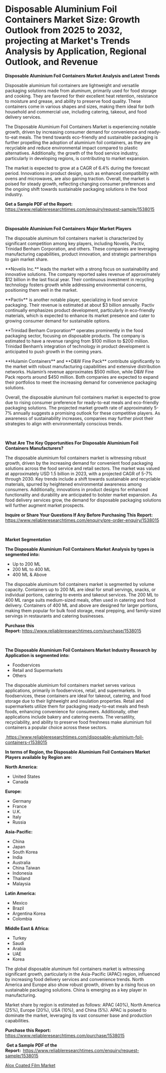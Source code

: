 <p><h1>Disposable Aluminium Foil Containers Market Size: Growth Outlook from 2025 to 2032, projecting at Market's Trends Analysis by Application, Regional Outlook, and Revenue</h1></p><p><strong>Disposable Aluminium Foil Containers Market Analysis and Latest Trends</strong></p>
<p><p>Disposable aluminium foil containers are lightweight and versatile packaging solutions made from aluminum, primarily used for food storage and cooking. They are favored for their excellent heat retention, resistance to moisture and grease, and ability to preserve food quality. These containers come in various shapes and sizes, making them ideal for both household and commercial use, including catering, takeout, and food delivery services.</p><p>The Disposable Aluminium Foil Containers Market is experiencing notable growth, driven by increasing consumer demand for convenience and ready-to-eat meals. The trend towards eco-friendly and sustainable packaging is further propelling the adoption of aluminium foil containers, as they are recyclable and reduce environmental impact compared to plastic alternatives. Additionally, the growth of the food service industry, particularly in developing regions, is contributing to market expansion.</p><p>The market is expected to grow at a CAGR of 6.4% during the forecast period. Innovations in product design, such as enhanced compatibility with ovens and microwaves, are also gaining traction. Overall, the market is poised for steady growth, reflecting changing consumer preferences and the ongoing shift towards sustainable packaging solutions in the food industry.</p></p>
<p><strong>Get a Sample PDF of the Report:&nbsp;</strong> <a href="https://www.reliableresearchtimes.com/enquiry/request-sample/1538015?utm_campaign=2583&utm_medium=2&utm_source=Github&utm_content=ia&utm_term=08032025&utm_id=disposable-aluminium-foil-containers">https://www.reliableresearchtimes.com/enquiry/request-sample/1538015</a></p>
<p>&nbsp;</p>
<p><strong>Disposable Aluminium Foil Containers Major Market Players</strong></p>
<p><p>The disposable aluminum foil containers market is characterized by significant competition among key players, including Novelis, Pactiv, Trinidad Benham Corporation, and others. These companies are leveraging manufacturing capabilities, product innovation, and strategic partnerships to gain market share.</p><p>**Novelis Inc.** leads the market with a strong focus on sustainability and innovative solutions. The company reported sales revenue of approximately $12 billion in the last fiscal year. Their continuous investment in recycling technology fosters growth while addressing environmental concerns, positioning them well in the market.</p><p>**Pactiv** is another notable player, specializing in food service packaging. Their revenue is estimated at about $3 billion annually. Pactiv continually emphasizes product development, particularly in eco-friendly materials, which is expected to enhance its market presence and cater to growing consumer demand for sustainable options.</p><p>**Trinidad Benham Corporation** operates prominently in the food packaging sector, focusing on disposable products. The company is estimated to have a revenue ranging from $100 million to $200 million. Trinidad Benham’s integration of technology in product development is anticipated to push growth in the coming years.</p><p>**Hulamin Containers** and **D&W Fine Pack** contribute significantly to the market with robust manufacturing capabilities and extensive distribution networks. Hulamin’s revenue approximates $500 million, while D&W Fine Pack reports around $450 million. Both companies are expected to expand their portfolios to meet the increasing demand for convenience packaging solutions.</p><p>Overall, the disposable aluminum foil containers market is expected to grow due to rising consumer preference for ready-to-eat meals and eco-friendly packaging solutions. The projected market growth rate of approximately 5-7% annually suggests a promising outlook for these competitive players. As awareness of sustainability increases, companies may further pivot their strategies to align with environmentally conscious trends.</p></p>
<p>&nbsp;</p>
<p><strong>What Are The Key Opportunities For Disposable Aluminium Foil Containers Manufacturers?</strong></p>
<p><p>The disposable aluminium foil containers market is witnessing robust growth, driven by the increasing demand for convenient food packaging solutions across the food service and retail sectors. The market was valued at approximately USD 1.5 billion in 2023, with a projected CAGR of 5-7% through 2030. Key trends include a shift towards sustainable and recyclable materials, spurred by heightened environmental awareness among consumers. Additionally, innovations in product designs for enhanced functionality and durability are anticipated to bolster market expansion. As food delivery services grow, the demand for disposable packaging solutions will further augment market prospects.</p></p>
<p><strong>Inquire or Share Your Questions If Any Before Purchasing This Report:</strong> <a href="https://www.reliableresearchtimes.com/enquiry/pre-order-enquiry/1538015?utm_campaign=2583&utm_medium=2&utm_source=Github&utm_content=ia&utm_term=08032025&utm_id=disposable-aluminium-foil-containers">https://www.reliableresearchtimes.com/enquiry/pre-order-enquiry/1538015</a></p>
<p>&nbsp;</p>
<p><strong>Market Segmentation</strong></p>
<p><strong>The Disposable Aluminium Foil Containers Market Analysis by types is segmented into:</strong></p>
<p><ul><li>Up to 200 ML</li><li>200 ML to 400 ML</li><li>400 ML & Above</li></ul></p>
<p><p>The disposable aluminum foil containers market is segmented by volume capacity. Containers up to 200 ML are ideal for small servings, snacks, or individual portions, catering to events and takeout services. The 200 ML to 400 ML range suits medium-sized meals, often used in catering and food delivery. Containers of 400 ML and above are designed for larger portions, making them popular for bulk food storage, meal prepping, and family-sized servings in restaurants and catering businesses.</p></p>
<p><strong>Purchase this Report:&nbsp;</strong><a href="https://www.reliableresearchtimes.com/purchase/1538015?utm_campaign=2583&utm_medium=2&utm_source=Github&utm_content=ia&utm_term=08032025&utm_id=disposable-aluminium-foil-containers">https://www.reliableresearchtimes.com/purchase/1538015</a></p>
<p>&nbsp;</p>
<p><strong>The Disposable Aluminium Foil Containers Market Industry Research by Application is segmented into:</strong></p>
<p><ul><li>Foodservices</li><li>Retail and Supermarkets</li><li>Others</li></ul></p>
<p><p>The disposable aluminium foil containers market serves various applications, primarily in foodservices, retail, and supermarkets. In foodservices, these containers are ideal for takeout, catering, and food storage due to their lightweight and insulation properties. Retail and supermarkets utilize them for packaging ready-to-eat meals and fresh foods, enhancing convenience for consumers. Additionally, other applications include bakery and catering events. The versatility, recyclability, and ability to preserve food freshness make aluminium foil containers a popular choice across these sectors.</p></p>
<p><a href="https://www.reliableresearchtimes.com/disposable-aluminium-foil-containers-r1538015?utm_campaign=2583&utm_medium=2&utm_source=Github&utm_content=ia&utm_term=08032025&utm_id=disposable-aluminium-foil-containers">&nbsp;https://www.reliableresearchtimes.com/disposable-aluminium-foil-containers-r1538015</a></p>
<p><strong>In terms of Region, the Disposable Aluminium Foil Containers Market Players available by Region are:</strong></p>
<p>
    <p> <strong> North America: </strong>
        <ul>
            <li>United States</li>
            <li>Canada</li>
        </ul>
        </p> 
    <p> <strong> Europe: </strong>
        <ul>
            <li>Germany</li>
            <li>France</li>
            <li>U.K.</li>
            <li>Italy</li>
            <li>Russia</li>
        </ul>
        </p> 
    <p> <strong> Asia-Pacific: </strong>
        <ul>
            <li>China</li>
            <li>Japan</li>
            <li>South Korea</li>
            <li>India</li>
            <li>Australia</li>
            <li>China Taiwan</li>
            <li>Indonesia</li>
            <li>Thailand</li>
            <li>Malaysia</li>
        </ul>
        </p> 
    <p> <strong> Latin America: </strong>
        <ul>
            <li>Mexico</li>
            <li>Brazil</li>
            <li>Argentina Korea</li>
            <li>Colombia</li>
        </ul>
        </p> 
    <p> <strong> Middle East & Africa: </strong>
        <ul>
            <li>Turkey</li>
            <li>Saudi</li>
            <li>Arabia</li>
            <li>UAE</li>
            <li>Korea</li>
        </ul>
    </p>
    </p>
<p><p>The global disposable aluminum foil containers market is witnessing significant growth, particularly in the Asia-Pacific (APAC) region, influenced by increasing food delivery services and convenience trends. North America and Europe also show robust growth, driven by a rising focus on sustainable packaging solutions. China is emerging as a key player in manufacturing. </p><p>Market share by region is estimated as follows: APAC (40%), North America (25%), Europe (20%), USA (10%), and China (5%). APAC is poised to dominate the market, leveraging its vast consumer base and production capabilities.</p></p>
<p><strong>Purchase this Report: </strong><a href="https://www.reliableresearchtimes.com/purchase/1538015?utm_campaign=2583&utm_medium=2&utm_source=Github&utm_content=ia&utm_term=08032025&utm_id=disposable-aluminium-foil-containers">https://www.reliableresearchtimes.com/purchase/1538015</a></p>
<p>&nbsp;<strong>Get a Sample PDF of the Report:&nbsp;&nbsp;</strong><a href="https://www.reliableresearchtimes.com/enquiry/request-sample/1538015?utm_campaign=2583&utm_medium=2&utm_source=Github&utm_content=ia&utm_term=08032025&utm_id=disposable-aluminium-foil-containers">https://www.reliableresearchtimes.com/enquiry/request-sample/1538015</a></p>
<p><strong></strong></p>
<p><p><a href="https://github.com/ulyssacrayne00231/Market-Research-Report-List-1/blob/main/alox-coated-film-market.md?utm_campaign=2583&utm_medium=2&utm_source=Github&utm_content=ia&utm_term=08032025&utm_id=disposable-aluminium-foil-containers">Alox Coated Film Market</a></p></p>